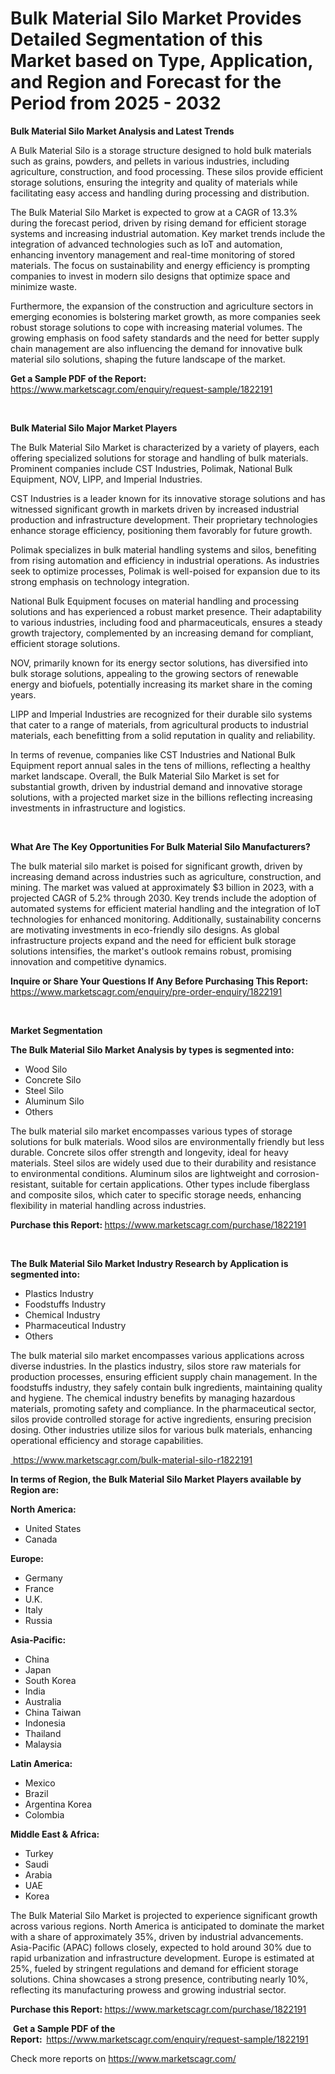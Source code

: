 <p><h1>Bulk Material Silo Market Provides Detailed Segmentation of this Market based on Type, Application, and Region and Forecast for the Period from 2025 - 2032</h1></p><p><strong>Bulk Material Silo Market Analysis and Latest Trends</strong></p>
<p><p>A Bulk Material Silo is a storage structure designed to hold bulk materials such as grains, powders, and pellets in various industries, including agriculture, construction, and food processing. These silos provide efficient storage solutions, ensuring the integrity and quality of materials while facilitating easy access and handling during processing and distribution.</p><p>The Bulk Material Silo Market is expected to grow at a CAGR of 13.3% during the forecast period, driven by rising demand for efficient storage systems and increasing industrial automation. Key market trends include the integration of advanced technologies such as IoT and automation, enhancing inventory management and real-time monitoring of stored materials. The focus on sustainability and energy efficiency is prompting companies to invest in modern silo designs that optimize space and minimize waste.</p><p>Furthermore, the expansion of the construction and agriculture sectors in emerging economies is bolstering market growth, as more companies seek robust storage solutions to cope with increasing material volumes. The growing emphasis on food safety standards and the need for better supply chain management are also influencing the demand for innovative bulk material silo solutions, shaping the future landscape of the market.</p></p>
<p><strong>Get a Sample PDF of the Report:&nbsp;</strong> <a href="https://www.marketscagr.com/enquiry/request-sample/1822191?utm_campaign=3432&utm_medium=2&utm_source=Github&utm_content=ia&utm_term=12042025&utm_id=bulk-material-silo">https://www.marketscagr.com/enquiry/request-sample/1822191</a></p>
<p>&nbsp;</p>
<p><strong>Bulk Material Silo Major Market Players</strong></p>
<p><p>The Bulk Material Silo Market is characterized by a variety of players, each offering specialized solutions for storage and handling of bulk materials. Prominent companies include CST Industries, Polimak, National Bulk Equipment, NOV, LIPP, and Imperial Industries.</p><p>CST Industries is a leader known for its innovative storage solutions and has witnessed significant growth in markets driven by increased industrial production and infrastructure development. Their proprietary technologies enhance storage efficiency, positioning them favorably for future growth.</p><p>Polimak specializes in bulk material handling systems and silos, benefiting from rising automation and efficiency in industrial operations. As industries seek to optimize processes, Polimak is well-poised for expansion due to its strong emphasis on technology integration.</p><p>National Bulk Equipment focuses on material handling and processing solutions and has experienced a robust market presence. Their adaptability to various industries, including food and pharmaceuticals, ensures a steady growth trajectory, complemented by an increasing demand for compliant, efficient storage solutions.</p><p>NOV, primarily known for its energy sector solutions, has diversified into bulk storage solutions, appealing to the growing sectors of renewable energy and biofuels, potentially increasing its market share in the coming years.</p><p>LIPP and Imperial Industries are recognized for their durable silo systems that cater to a range of materials, from agricultural products to industrial materials, each benefitting from a solid reputation in quality and reliability.</p><p>In terms of revenue, companies like CST Industries and National Bulk Equipment report annual sales in the tens of millions, reflecting a healthy market landscape. Overall, the Bulk Material Silo Market is set for substantial growth, driven by industrial demand and innovative storage solutions, with a projected market size in the billions reflecting increasing investments in infrastructure and logistics.</p></p>
<p>&nbsp;</p>
<p><strong>What Are The Key Opportunities For Bulk Material Silo Manufacturers?</strong></p>
<p><p>The bulk material silo market is poised for significant growth, driven by increasing demand across industries such as agriculture, construction, and mining. The market was valued at approximately $3 billion in 2023, with a projected CAGR of 5.2% through 2030. Key trends include the adoption of automated systems for efficient material handling and the integration of IoT technologies for enhanced monitoring. Additionally, sustainability concerns are motivating investments in eco-friendly silo designs. As global infrastructure projects expand and the need for efficient bulk storage solutions intensifies, the market's outlook remains robust, promising innovation and competitive dynamics.</p></p>
<p><strong>Inquire or Share Your Questions If Any Before Purchasing This Report:</strong> <a href="https://www.marketscagr.com/enquiry/pre-order-enquiry/1822191?utm_campaign=3432&utm_medium=2&utm_source=Github&utm_content=ia&utm_term=12042025&utm_id=bulk-material-silo">https://www.marketscagr.com/enquiry/pre-order-enquiry/1822191</a></p>
<p>&nbsp;</p>
<p><strong>Market Segmentation</strong></p>
<p><strong>The Bulk Material Silo Market Analysis by types is segmented into:</strong></p>
<p><ul><li>Wood Silo</li><li>Concrete Silo</li><li>Steel Silo</li><li>Aluminum Silo</li><li>Others</li></ul></p>
<p><p>The bulk material silo market encompasses various types of storage solutions for bulk materials. Wood silos are environmentally friendly but less durable. Concrete silos offer strength and longevity, ideal for heavy materials. Steel silos are widely used due to their durability and resistance to environmental conditions. Aluminum silos are lightweight and corrosion-resistant, suitable for certain applications. Other types include fiberglass and composite silos, which cater to specific storage needs, enhancing flexibility in material handling across industries.</p></p>
<p><strong>Purchase this Report:&nbsp;</strong><a href="https://www.marketscagr.com/purchase/1822191?utm_campaign=3432&utm_medium=2&utm_source=Github&utm_content=ia&utm_term=12042025&utm_id=bulk-material-silo">https://www.marketscagr.com/purchase/1822191</a></p>
<p>&nbsp;</p>
<p><strong>The Bulk Material Silo Market Industry Research by Application is segmented into:</strong></p>
<p><ul><li>Plastics Industry</li><li>Foodstuffs Industry</li><li>Chemical Industry</li><li>Pharmaceutical Industry</li><li>Others</li></ul></p>
<p><p>The bulk material silo market encompasses various applications across diverse industries. In the plastics industry, silos store raw materials for production processes, ensuring efficient supply chain management. In the foodstuffs industry, they safely contain bulk ingredients, maintaining quality and hygiene. The chemical industry benefits by managing hazardous materials, promoting safety and compliance. In the pharmaceutical sector, silos provide controlled storage for active ingredients, ensuring precision dosing. Other industries utilize silos for various bulk materials, enhancing operational efficiency and storage capabilities.</p></p>
<p><a href="https://www.marketscagr.com/bulk-material-silo-r1822191?utm_campaign=3432&utm_medium=2&utm_source=Github&utm_content=ia&utm_term=12042025&utm_id=bulk-material-silo">&nbsp;https://www.marketscagr.com/bulk-material-silo-r1822191</a></p>
<p><strong>In terms of Region, the Bulk Material Silo Market Players available by Region are:</strong></p>
<p>
    <p> <strong> North America: </strong>
        <ul>
            <li>United States</li>
            <li>Canada</li>
        </ul>
        </p> 
    <p> <strong> Europe: </strong>
        <ul>
            <li>Germany</li>
            <li>France</li>
            <li>U.K.</li>
            <li>Italy</li>
            <li>Russia</li>
        </ul>
        </p> 
    <p> <strong> Asia-Pacific: </strong>
        <ul>
            <li>China</li>
            <li>Japan</li>
            <li>South Korea</li>
            <li>India</li>
            <li>Australia</li>
            <li>China Taiwan</li>
            <li>Indonesia</li>
            <li>Thailand</li>
            <li>Malaysia</li>
        </ul>
        </p> 
    <p> <strong> Latin America: </strong>
        <ul>
            <li>Mexico</li>
            <li>Brazil</li>
            <li>Argentina Korea</li>
            <li>Colombia</li>
        </ul>
        </p> 
    <p> <strong> Middle East & Africa: </strong>
        <ul>
            <li>Turkey</li>
            <li>Saudi</li>
            <li>Arabia</li>
            <li>UAE</li>
            <li>Korea</li>
        </ul>
    </p>
    </p>
<p><p>The Bulk Material Silo Market is projected to experience significant growth across various regions. North America is anticipated to dominate the market with a share of approximately 35%, driven by industrial advancements. Asia-Pacific (APAC) follows closely, expected to hold around 30% due to rapid urbanization and infrastructure development. Europe is estimated at 25%, fueled by stringent regulations and demand for efficient storage solutions. China showcases a strong presence, contributing nearly 10%, reflecting its manufacturing prowess and growing industrial sector.</p></p>
<p><strong>Purchase this Report: </strong><a href="https://www.marketscagr.com/purchase/1822191?utm_campaign=3432&utm_medium=2&utm_source=Github&utm_content=ia&utm_term=12042025&utm_id=bulk-material-silo">https://www.marketscagr.com/purchase/1822191</a></p>
<p>&nbsp;<strong>Get a Sample PDF of the Report:&nbsp;&nbsp;</strong><a href="https://www.marketscagr.com/enquiry/request-sample/1822191?utm_campaign=3432&utm_medium=2&utm_source=Github&utm_content=ia&utm_term=12042025&utm_id=bulk-material-silo">https://www.marketscagr.com/enquiry/request-sample/1822191</a></p>
<p><strong></strong></p>
<p>Check more reports on <a href="https://www.marketscagr.com/?utm_campaign=3432&utm_medium=2&utm_source=Github&utm_content=ia&utm_term=12042025&utm_id=bulk-material-silo">https://www.marketscagr.com/</a></p>